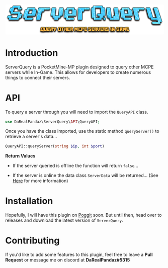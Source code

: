 ![serverquery](.github/images/ServerQuery.png)

# Introduction

ServerQuery is a PocketMine-MP plugin designed to query other MCPE servers while In-Game. This allows for developers to create numerous things to connect their servers.

# API

To query a server through you will need to import the `QueryAPI` class.
```php
use DaRealPandaz\ServerQuery\API\QueryAPI;
```

Once you have the class imported, use the static method `queryServer()` to retrieve a server's data...

```php
QueryAPI::queryServer(string $ip, int $port)
```

<b>Return Values</b>
 - If the server queried is offline the function will return `false`...
 
 - If the server is online the data class `ServerData` will be returned... (See <a href="https://github.com/DaRealPandaz/ServerQuery/blob/master/src/DaRealPandaz/ServerQuery/Utils/Data/ServerData.php">Here</a> for more information)
 
# Installation

Hopefully, I will have this plugin on <a href="https://poggit.pmmp.io">Poggit</a> soon. But until then, head over to <a>releases</a> and download the latest version of `ServerQuery`.

# Contributing

If you'd like to add some features to this plugin, feel free to leave a <b>Pull Request</b> or message me on discord at <b>DaRealPandaz#5315</b>
